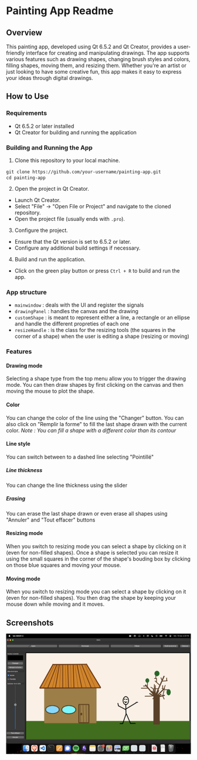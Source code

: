 # Painting App Readme

## Overview
This painting app, developed using Qt 6.5.2 and Qt Creator, provides a user-friendly interface for creating and manipulating drawings. The app supports various features such as drawing shapes, changing brush styles and colors, filling shapes, moving them, and resizing them. Whether you're an artist or just looking to have some creative fun, this app makes it easy to express your ideas through digital drawings.

## How to Use
### Requirements
- Qt 6.5.2 or later installed
- Qt Creator for building and running the application

### Building and Running the App
1. Clone this repository to your local machine.
```
git clone https://github.com/your-username/painting-app.git
cd painting-app
```

2. Open the project in Qt Creator.
- Launch Qt Creator.
- Select "File" -> "Open File or Project" and navigate to the cloned repository.
- Open the project file (usually ends with `.pro`).

3. Configure the project.
- Ensure that the Qt version is set to 6.5.2 or later.
- Configure any additional build settings if necessary.

4. Build and run the application.
- Click on the green play button or press `Ctrl + R` to build and run the app.

### App structure
- `mainwindow` : deals with the UI and register the signals
- `drawingPanel` : handles the canvas and the drawing
- `customShape` : is meant to represent either a line, a rectangle or an ellipse and handle the different propreties of each one
- `resizeHandle` : is the class for the resizing tools (the squares in the corner of a shape) when the user is editing a shape (resizing or moving)

### Features 

#### Drawing mode
Selecting a shape type from the top menu allow you to trigger the drawing mode.
You can then draw shapes by first clicking on the canvas and then moving the mouse to plot the shape.

#### Color
You can change the color of the line using the "Changer" button.
You can also click on "Remplir la forme" to fill the last shape drawn with the current color.
*Note : You can fill a shape with a different color than its contour*

#### Line style
You can switch between to a dashed line selecting "Pointillé"

##### Line thickness
You can change the line thickness using the slider

##### Erasing
You can erase the last shape drawn or even erase all shapes using "Annuler" and "Tout effacer" buttons

#### Resizing mode
When you switch to resizing mode you can select a shape by clicking on it (even for non-filled shapes).
Once a shape is selected you can resize it using the small squares in the corner of the shape's bouding box by clicking on those blue squares and moving your mouse.

#### Moving mode
When you switch to resizing mode you can select a shape by clicking on it (even for non-filled shapes).
You then drag the shape by keeping your mouse down while moving and it moves.


## Screenshots

![Screenshot](screenshot-1.png)



